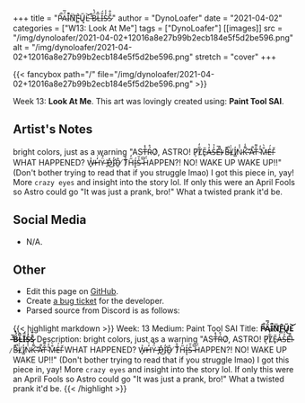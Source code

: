 +++
title =       "P̷̑̚Ä̴́̅I̴͒̚N̷̈͠F̵̳̂Ű̷͓L̵̛͝ ̶̓̏B̷̈́̔L̴̅̂Ī̶̈́S̵̓̾S̷̐̐"
author =      "DynoLoafer"
date =        "2021-04-02"
categories =  ["W13: Look At Me"]
tags =        ["DynoLoafer"]
[[images]]
                      src = "/img/dynoloafer/2021-04-02+12016a8e27b99b2ecb184e5f5d2be596.png"
                      alt = "/img/dynoloafer/2021-04-02+12016a8e27b99b2ecb184e5f5d2be596.png"
                      stretch = "cover"
+++


{{< fancybox path="/" file="/img/dynoloafer/2021-04-02+12016a8e27b99b2ecb184e5f5d2be596.png" >}}


Week 13: **Look At Me**. This art was lovingly created using: **Paint Tool SAI**.

## Artist's Notes

bright colors, just as a warning
"AST̶̉̽Ŕ̴̊O̷͑͑, ASTRO! P̷̦͠L̸͋̒Ẽ̷̙A̶̓̔S̵̓̉É̶̅!̴̏̾ ̷̀̂B̶̐̚L̸͑̍I̸̺̓N̷͗̾K̵͌̾ ̴̕͝A̷͗̚T̶̂͌ ̴̐̓M̶̐̀E̵̍́!̵̄̌ WHAT HAPPENED? W̶̟̉H̶̒͗Ÿ̵́͂ ̶̘̇D̶̽͜I̴̛̓D̴̯̂ ̸̈́̂T̷̀͊H̵̋̓Í̶͙S̶̍̆ ̴̅͆Ḧ̵́APPEN?! NO! WAKE UP WAKE UP!!"
(Don't bother trying to read that if you struggle lmao) I got this piece in, yay! More `crazy eyes` and insight into the story lol. If only this were an April Fools so Astro could go "It was just a prank, bro!" What a twisted prank it'd be.

## Social Media

- N/A.

## Other

- Edit this page on [GitHub](https://github.com/teaminkling/web-refresh/edit/main/blog/content/blog/dynoloafer-week-13-77c7.md).
- Create [a bug ticket](https://github.com/teaminkling/web-refresh/issues/new?assignees=&labels=bug&template=problem-report.md&title=) for the developer.
- Parsed source from Discord is as follows:

{{< highlight markdown >}}
Week: 13
Medium: Paint Tool SAI
Title: __P̷̑̚Ä̴́̅I̴͒̚N̷̈͠F̵̳̂Ű̷͓L̵̛͝ ̶̓̏B̷̈́̔L̴̅̂Ī̶̈́S̵̓̾S̷̐̐__
Description: bright colors, just as a warning
"AST̶̉̽Ŕ̴̊O̷͑͑, ASTRO! P̷̦͠L̸͋̒Ẽ̷̙A̶̓̔S̵̓̉É̶̅!̴̏̾ ̷̀̂B̶̐̚L̸͑̍I̸̺̓N̷͗̾K̵͌̾ ̴̕͝A̷͗̚T̶̂͌ ̴̐̓M̶̐̀E̵̍́!̵̄̌ WHAT HAPPENED? W̶̟̉H̶̒͗Ÿ̵́͂ ̶̘̇D̶̽͜I̴̛̓D̴̯̂ ̸̈́̂T̷̀͊H̵̋̓Í̶͙S̶̍̆ ̴̅͆Ḧ̵́APPEN?! NO! WAKE UP WAKE UP!!"
(Don't bother trying to read that if you struggle lmao) I got this piece in, yay! More `crazy eyes` and insight into the story lol. If only this were an April Fools so Astro could go "It was just a prank, bro!" What a twisted prank it'd be.
{{< /highlight >}}